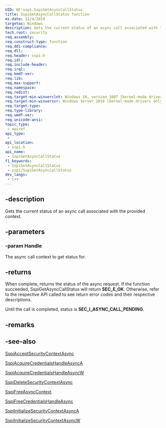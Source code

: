 ```yaml
---
UID: NF:sspi.SspiGetAsyncCallStatus
title: SspiGetAsyncCallStatus function
ms.date: 11/4/2019
targetos: Windows
description: Gets the current status of an async call associated with the provided context.
tech.root: security
req.assembly: 
req.construct-type: function
req.ddi-compliance: 
req.dll: 
req.header: sspi.h
req.idl: 
req.include-header: 
req.irql: 
req.kmdf-ver: 
req.lib: 
req.max-support: 
req.namespace: 
req.redist: 
req.target-min-winverclnt: Windows 10, version 1607 [kernel-mode drivers only]
req.target-min-winversvr: Windows Server 2016 [kernel-mode drivers only]
req.target-type: 
req.type-library: 
req.umdf-ver: 
req.unicode-ansi: 
topic_type:
 - apiref
api_type:
 - 
api_location:
 - sspi.h
api_name:
 - SspiGetAsyncCallStatus
f1_keywords:
 - SspiGetAsyncCallStatus
 - sspi/SspiGetAsyncCallStatus
dev_langs:
 - c++
---
```


## -description

Gets the current status of an async call associated with the provided context.

## -parameters

### -param Handle

The async call context to get status for.

## -returns

When complete, returns the status of the async request. If the function succeeded, SspiGetAsyncCallStatus will return **SEC_E_OK**. Otherwise, refer to the respective API called to see return error codes and their respective descriptions.

Until the call is completed, status is **SEC_I_ASYNC_CALL_PENDING**.

## -remarks

## -see-also

[SspiAcceptSecurityContextAsync](nf-sspi-sspiacceptsecuritycontextasync.md)

[SspiAcquireCredentialsHandleAsyncA](nf-sspi-sspiacquirecredentialshandleasynca.md)

[SspiAcquireCredentialsHandleAsyncW](nf-sspi-sspiacquirecredentialshandleasyncw.md)

[SspiDeleteSecurityContextAsync](nf-sspi-sspideletesecuritycontextasync.md)

[SspiFreeAsyncContext](nf-sspi-sspifreeasynccontext.md)

[SspiFreeCredentialsHandleAsync](nf-sspi-sspifreecredentialshandleasync.md)

[SspiInitializeSecurityContextAsyncA](nf-sspi-sspiinitializesecuritycontextasynca.md)

[SspiInitializeSecurityContextAsyncW](nf-sspi-sspiinitializesecuritycontextasyncw.md)

